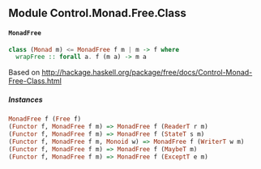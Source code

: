 ## Module Control.Monad.Free.Class

#### `MonadFree`

``` purescript
class (Monad m) <= MonadFree f m | m -> f where
  wrapFree :: forall a. f (m a) -> m a
```

Based on <http://hackage.haskell.org/package/free/docs/Control-Monad-Free-Class.html>

##### Instances
``` purescript
MonadFree f (Free f)
(Functor f, MonadFree f m) => MonadFree f (ReaderT r m)
(Functor f, MonadFree f m) => MonadFree f (StateT s m)
(Functor f, MonadFree f m, Monoid w) => MonadFree f (WriterT w m)
(Functor f, MonadFree f m) => MonadFree f (MaybeT m)
(Functor f, MonadFree f m) => MonadFree f (ExceptT e m)
```


